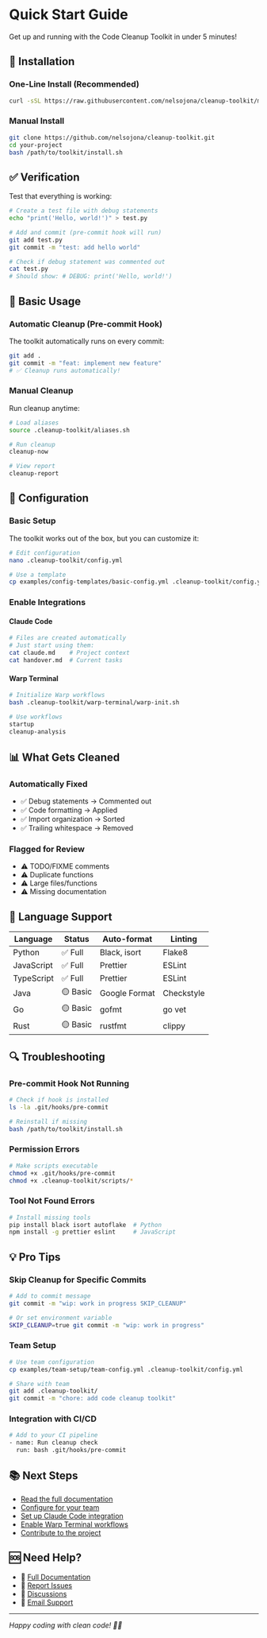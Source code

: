 # Quick Start Guide

Get up and running with the Code Cleanup Toolkit in under 5 minutes!

## 🚀 Installation

### One-Line Install (Recommended)
```bash
curl -sSL https://raw.githubusercontent.com/nelsojona/cleanup-toolkit/main/install.sh | bash
```

### Manual Install
```bash
git clone https://github.com/nelsojona/cleanup-toolkit.git
cd your-project
bash /path/to/toolkit/install.sh
```

## ✅ Verification

Test that everything is working:

```bash
# Create a test file with debug statements
echo "print('Hello, world!')" > test.py

# Add and commit (pre-commit hook will run)
git add test.py
git commit -m "test: add hello world"

# Check if debug statement was commented out
cat test.py
# Should show: # DEBUG: print('Hello, world!')
```

## 🎯 Basic Usage

### Automatic Cleanup (Pre-commit Hook)
The toolkit automatically runs on every commit:

```bash
git add .
git commit -m "feat: implement new feature"
# ✅ Cleanup runs automatically!
```

### Manual Cleanup
Run cleanup anytime:

```bash
# Load aliases
source .cleanup-toolkit/aliases.sh

# Run cleanup
cleanup-now

# View report
cleanup-report
```

## 🔧 Configuration

### Basic Setup
The toolkit works out of the box, but you can customize it:

```bash
# Edit configuration
nano .cleanup-toolkit/config.yml

# Use a template
cp examples/config-templates/basic-config.yml .cleanup-toolkit/config.yml
```

### Enable Integrations

#### Claude Code
```bash
# Files are created automatically
# Just start using them:
cat claude.md    # Project context
cat handover.md  # Current tasks
```

#### Warp Terminal
```bash
# Initialize Warp workflows
bash .cleanup-toolkit/warp-terminal/warp-init.sh

# Use workflows
startup
cleanup-analysis
```

## 📊 What Gets Cleaned

### Automatically Fixed
- ✅ Debug statements → Commented out
- ✅ Code formatting → Applied
- ✅ Import organization → Sorted
- ✅ Trailing whitespace → Removed

### Flagged for Review
- ⚠️ TODO/FIXME comments
- ⚠️ Duplicate functions
- ⚠️ Large files/functions
- ⚠️ Missing documentation

## 🎨 Language Support

| Language | Status | Auto-format | Linting |
|----------|--------|-------------|---------|
| Python | ✅ Full | Black, isort | Flake8 |
| JavaScript | ✅ Full | Prettier | ESLint |
| TypeScript | ✅ Full | Prettier | ESLint |
| Java | 🟡 Basic | Google Format | Checkstyle |
| Go | 🟡 Basic | gofmt | go vet |
| Rust | 🟡 Basic | rustfmt | clippy |

## 🔍 Troubleshooting

### Pre-commit Hook Not Running
```bash
# Check if hook is installed
ls -la .git/hooks/pre-commit

# Reinstall if missing
bash /path/to/toolkit/install.sh
```

### Permission Errors
```bash
# Make scripts executable
chmod +x .git/hooks/pre-commit
chmod +x .cleanup-toolkit/scripts/*
```

### Tool Not Found Errors
```bash
# Install missing tools
pip install black isort autoflake  # Python
npm install -g prettier eslint     # JavaScript
```

## 💡 Pro Tips

### Skip Cleanup for Specific Commits
```bash
# Add to commit message
git commit -m "wip: work in progress SKIP_CLEANUP"

# Or set environment variable
SKIP_CLEANUP=true git commit -m "wip: work in progress"
```

### Team Setup
```bash
# Use team configuration
cp examples/team-setup/team-config.yml .cleanup-toolkit/config.yml

# Share with team
git add .cleanup-toolkit/
git commit -m "chore: add code cleanup toolkit"
```

### Integration with CI/CD
```bash
# Add to your CI pipeline
- name: Run cleanup check
  run: bash .git/hooks/pre-commit
```

## 📚 Next Steps

- [Read the full documentation](README.md)
- [Configure for your team](examples/team-setup/)
- [Set up Claude Code integration](claude-code/)
- [Enable Warp Terminal workflows](warp-terminal/)
- [Contribute to the project](CONTRIBUTING.md)

## 🆘 Need Help?

- 📖 [Full Documentation](README.md)
- 🐛 [Report Issues](https://github.com/nelsojona/cleanup-toolkit/issues)
- 💬 [Discussions](https://github.com/nelsojona/cleanup-toolkit/discussions)
- 📧 [Email Support](mailto:support@example.com)

---

*Happy coding with clean code! 🧹✨*

